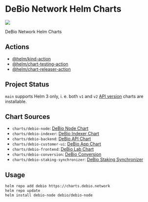 # DeBio Network Helm Charts

[![](https://github.com/debionetwork/charts/workflows/Release%20Charts/badge.svg?branch=main)](https://github.com/debionetwork/charts/actions)

DeBio Network Helm Charts

## Actions

* [@helm/kind-action](https://github.com/helm/kind-action)
* [@helm/chart-testing-action](https://github.com/helm/chart-testing-action)
* [@helm/chart-releaser-action](https://github.com/helm/chart-releaser-action)

## Project Status

`main` supports Helm 3 only, i. e. both `v1` and `v2` [API version](https://helm.sh/docs/topics/charts/#the-apiversion-field) charts are installable.

## Chart Sources

* `charts/debio-node`: [DeBio Node Chart](https://github.com/debionetwork/debio-charts/tree/main/charts/debio-node)
* `charts/debio-indexer`: [DeBio Indexer Chart](https://github.com/debionetwork/debio-charts/tree/main/charts/debio-indexer)
* `charts/debio-backend`: [DeBio API Chart](https://github.com/debionetwork/debio-charts/tree/main/charts/debio-backend)
* `charts/debio-customer-ui`: [DeBio App Chart](https://github.com/debionetwork/debio-charts/tree/main/charts/debio-customer-ui)
* `charts/debio-frontend`: [DeBio Lab Chart](https://github.com/debionetwork/debio-charts/tree/main/charts/debio-frontend)
* `charts/debio-conversion`: [DeBio Conversion](https://github.com/debionetwork/debio-charts/tree/main/charts/debio-conversion)
* `charts/debio-staking-synchronizer`: [DeBio Staking Synchronizer](https://github.com/debionetwork/debio-charts/tree/main/charts/debio-staking-synchronizer)

## Usage

```bash
helm repo add debio https://charts.debio.network
helm repo update
helm install debio-node debio/debio-node
```
